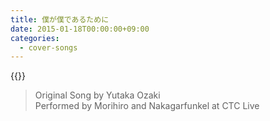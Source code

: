 ```yaml
---
title: 僕が僕であるために
date: 2015-01-18T00:00:00+09:00
categories:
  - cover-songs
---
```


{{<youtube blxKOymHBWY>}}

> Original Song by Yutaka Ozaki  
> Performed by Morihiro and Nakagarfunkel at CTC Live  